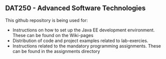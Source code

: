 ## DAT250 - Advanced Software Technologies

This github repository is being used for:

* Instructions on how to set up the Java EE development environment. These can be found on the Wiki-pages 
* Distribution of code and project examples related to lab-exercies.  
* Instructions related to the mandatory programming assignments. These can be found in the assignments directory 
